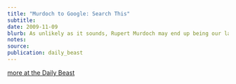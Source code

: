```yaml
---
title: "Murdoch to Google: Search This"
subtitle: 
date: 2009-11-09
blurb: As unlikely as it sounds, Rupert Murdoch may end up being our last best hope for a peaceful solution to the Internet's war on professional journalism. A man who many blame for commodifying, globalizing, sensationalizing, and cheapening news is considering taking a stand against a force even bigger than himself: the Web link.
notes: 
source: 
publication: daily_beast
---
```


[more at the Daily Beast](http://www.thedailybeast.com/blogs-and-stories/2009-11-09/murdoch-to-google-search-this/full/)
